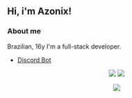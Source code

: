 ## Hi, i'm Azonix!

### About me
Brazilian, 16y
I'm a full-stack developer.
- [Discord Bot](https://discord.com/api/oauth2/authorize?client_id=836046416572055553&permissions=8&scope=bot%20applications.commands)
 
 </p>
  <p align="center">
 <a href="https://instagram.com/9esley" target="_blank"><img src="https://img.shields.io/badge/-Instagram-%23E4405F?style=for-the-badge&logo=instagram&logoColor=white" target="_blank"></a>
 <a href="https://discord.gg/PEdUEfV46e" target="_blank"><img src="https://img.shields.io/badge/Discord-7289DA?style=for-the-badge&logo=discord&logoColor=white" target="_blank"></a> 
 </p>
 
 </p>
    <p align="center">
  <img src="https://discord.c99.nl/widget/theme-1/789217114056949841.png"/>
</p>
